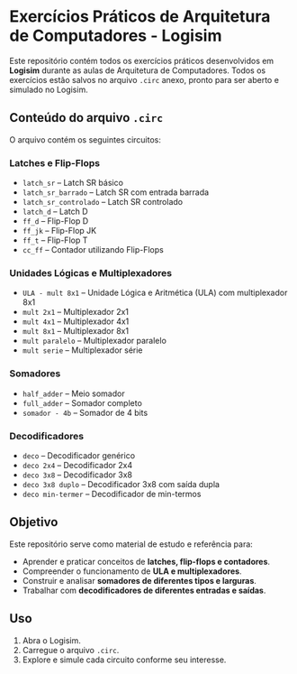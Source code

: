 # Exercícios Práticos de Arquitetura de Computadores - Logisim

Este repositório contém todos os exercícios práticos desenvolvidos em **Logisim** durante as aulas de Arquitetura de Computadores. Todos os exercícios estão salvos no arquivo `.circ` anexo, pronto para ser aberto e simulado no Logisim.

## Conteúdo do arquivo `.circ`

O arquivo contém os seguintes circuitos:

### Latches e Flip-Flops
- `latch_sr` – Latch SR básico
- `latch_sr_barrado` – Latch SR com entrada barrada
- `latch_sr_controlado` – Latch SR controlado
- `latch_d` – Latch D
- `ff_d` – Flip-Flop D
- `ff_jk` – Flip-Flop JK
- `ff_t` – Flip-Flop T
- `cc_ff` – Contador utilizando Flip-Flops

### Unidades Lógicas e Multiplexadores
- `ULA - mult 8x1` – Unidade Lógica e Aritmética (ULA) com multiplexador 8x1
- `mult 2x1` – Multiplexador 2x1
- `mult 4x1` – Multiplexador 4x1
- `mult 8x1` – Multiplexador 8x1
- `mult paralelo` – Multiplexador paralelo
- `mult serie` – Multiplexador série

### Somadores
- `half_adder` – Meio somador
- `full_adder` – Somador completo
- `somador - 4b` – Somador de 4 bits

### Decodificadores
- `deco` – Decodificador genérico
- `deco 2x4` – Decodificador 2x4
- `deco 3x8` – Decodificador 3x8
- `deco 3x8 duplo` – Decodificador 3x8 com saída dupla
- `deco min-termer` – Decodificador de min-termos

## Objetivo
Este repositório serve como material de estudo e referência para:
- Aprender e praticar conceitos de **latches, flip-flops e contadores**.
- Compreender o funcionamento de **ULA e multiplexadores**.
- Construir e analisar **somadores de diferentes tipos e larguras**.
- Trabalhar com **decodificadores de diferentes entradas e saídas**.

## Uso
1. Abra o Logisim.
2. Carregue o arquivo `.circ`.
3. Explore e simule cada circuito conforme seu interesse.
